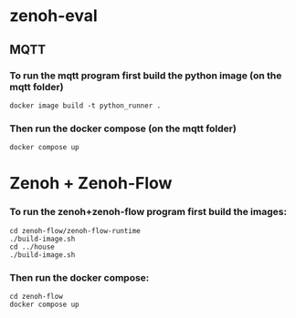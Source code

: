 # zenoh-eval


## MQTT
### To run the mqtt program first build the python image (on the mqtt folder)

`docker image build -t python_runner .`

### Then run the docker compose (on the mqtt folder)

`docker compose up`


# Zenoh + Zenoh-Flow
### To run the zenoh+zenoh-flow program first build the images:

```
cd zenoh-flow/zenoh-flow-runtime
./build-image.sh
cd ../house
./build-image.sh
```

### Then run the docker compose:

```
cd zenoh-flow
docker compose up
```

